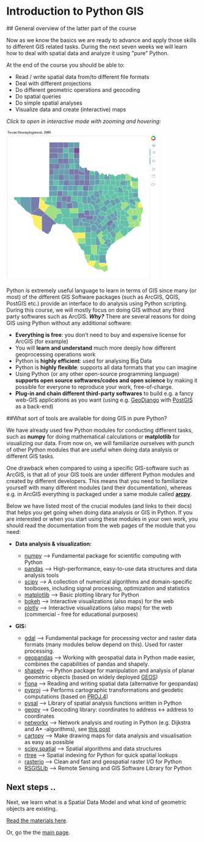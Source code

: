 # Introduction to Python GIS

##<a name='overview'> General overview of the latter part of the course

Now as we know the basics we are ready to advance and apply those skills to different GIS related tasks. During the next seven weeks we will learn how to deal with
spatial data and analyze it using "pure" Python.
 
At the end of the course you should be able to:

 - Read / write spatial data from/to different file formats
 - Deal with different projections
 - Do different geometric operations and geocoding
 - Do spatial queries
 - Do simple spatial analyses
 - Visualize data and create (interactive) maps
 
*Click to open in interactive mode with zooming and hovering:*
 
<a href="http://www.helsinki.fi/science/accessibility/opetus/autogis/texas_unemployment.html" target="_blank"><img src="../img/Texas_map.PNG" alt="thumb" width="400"/></a>

Python is extremely useful language to learn in terms of GIS since many (or most) of the different GIS Software packages (such
as ArcGIS, QGIS, PostGIS etc.) provide an interface to do analysis using Python scripting. During this course, we will mostly focus on doing GIS without any third
party softwares such as ArcGIS. _**Why?**_ There are several reasons for doing GIS using Python without any additional software:
  
  - **Everything is free**: you don't need to buy and expensive license for ArcGIS (for example) 
  - You will **learn and understand** much more deeply how different geoprocessing operations work
  - Python is **highly efficient**: used for analysing Big Data 
  - Python is **highly flexible**: supports all data formats that you can imagine 
  - Using Python (or any other open-source programming language) **supports open source softwares/codes and open science** by making it possible for everyone to reproduce your work, free-of-charge.
  - **Plug-in and chain different third-party softwares** to build e.g. a fancy web-GIS applications as you want (using e.g. [GeoDjango](https://docs.djangoproject.com/en/1.8/ref/contrib/gis/) with [PostGIS](http://postgis.net/) as a back-end)
 
##<a name="modules">What sort of tools are available for doing GIS in pure Python?

We have already used few Python modules for conducting different tasks, such as **numpy** for doing mathematical calculations or **matplotlib** for visualizing our data. 
From now on, we will familiarize ourselves with punch of other Python modules that are useful when doing data analysis or different GIS tasks. 

One drawback when compared to using a specific GIS-software such as ArcGIS, is that all of your GIS tools are under different Python modules and created by different 
developers. This means that you need to familiarize yourself with many different modules (and their documentation), whereas e.g. in ArcGIS everything is 
packaged under a same module called **[arcpy](http://desktop.arcgis.com/en/arcmap/10.3/analyze/arcpy/what-is-arcpy-.htm)**.    

Below we have listed most of the crucial modules (and links to their docs) that helps you get going when doing data analysis or GIS in Python. 
If you are interested or when you start using these modules in your own work, you should read the documentation from the web pages of the module 
that you need:

- **Data analysis & visualization:**
    - [numpy](http://www.numpy.org/) --> Fundamental package for scientific computing with Python
    - [pandas](http://pandas.pydata.org/) --> High-performance, easy-to-use data structures and data analysis tools
    - [scipy](http://www.scipy.org/about.html) --> A collection of numerical algorithms and domain-specific toolboxes, including signal processing, optimization and statistics
    - [matplotlib](http://matplotlib.org/) --> Basic plotting library for Python 
    - [bokeh](http://bokeh.pydata.org/en/latest/) --> Interactive visualizations (also maps) for the web
    - [plotly](https://plot.ly/python/) --> Interactive visualizations (also maps) for the web (commercial - free for educational purposes)
    
- **GIS:**
    - [gdal](http://www.gdal.org/) --> Fundamental package for processing vector and raster data formats (many modules below depend on this). Used for raster processing.
    - [geopandas](http://geopandas.org/#description) --> Working with geospatial data in Python made easier, combines the capabilities of pandas and shapely. 
    - [shapely](http://toblerity.org/shapely/manual.html) --> Python package for manipulation and analysis of planar geometric objects (based on widely deployed [GEOS](https://trac.osgeo.org/geos/))
    - [fiona](https://pypi.python.org/pypi/Fiona) --> Reading and writing spatial data (alternative for geopandas)
    - [pyproj](https://pypi.python.org/pypi/pyproj?)  --> Performs cartographic transformations and geodetic computations (based on [PROJ.4](http://trac.osgeo.org/proj))
    - [pysal](https://pysal.readthedocs.org/en/latest/) --> Library of spatial analysis functions written in Python
    - [geopy](http://geopy.readthedocs.io/en/latest/) --> Geocoding library: coordinates to address <-> address to coordinates
    - [networkx](https://networkx.github.io/documentation/networkx-1.10/overview.html) --> Network analysis and routing in Python (e.g. Dijkstra and A\* -algorithms), see [this post](http://gis.stackexchange.com/questions/65056/is-it-possible-to-route-shapefiles-using-python-and-without-arcgis-qgis-or-pgr)  
    - [cartopy](http://scitools.org.uk/cartopy/docs/latest/index.html) --> Make drawing maps for data analysis and visualisation as easy as possible
    - [scipy.spatial](http://docs.scipy.org/doc/scipy/reference/spatial.html) --> Spatial algorithms and data structures
    - [rtree](http://toblerity.org/rtree/) --> Spatial indexing for Python for quick spatial lookups
    - [rasterio](https://github.com/mapbox/rasterio) --> Clean and fast and geospatial raster I/O for Python
    - [RSGISLib](http://www.rsgislib.org/index.html#python-documentation) --> Remote Sensing and GIS Software Library for Python


## Next steps ..

Next, we learn what is a Spatial Data Model and what kind of geometric objects are existing.
   
[Read the materials here](Geometric-Objects.md).

Or, go the the [main page](../README.md).

